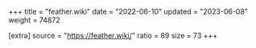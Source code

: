 +++
title = "feather.wiki"
date = "2022-06-10"
updated = "2023-06-08"
weight = 74872

[extra]
source = "https://feather.wiki/"
ratio = 89
size = 73
+++
